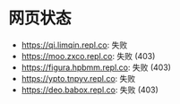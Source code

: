 # 网页状态
- https://qi.limqin.repl.co: 失败
- https://moo.zxco.repl.co: 失败 (403)
- https://figura.hpbmm.repl.co: 失败 (403)
- https://ypto.tnpyv.repl.co: 失败
- https://deo.babox.repl.co: 失败 (403)
